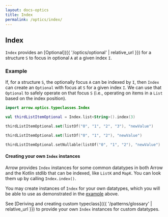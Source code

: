 ```yaml
---
layout: docs-optics
title: Index
permalink: /optics/index/
---
```


## Index


`Index` provides an [Optional]({{ '/optics/optional' | relative_url }}) for a structure `S` to focus in optional `A` at a given index `I`.

### Example

If, for a structure `S`, the optionally focus `A` can be indexed by `I`, then `Index` can create an `Optional` with focus at `S` for a given index `I`.
We can use that `Optional` to safely operate on that focus `S` (i.e., operating on items in a `List` based on the index position).

```kotlin
import arrow.optics.typeclasses.Index

val thirdListItemOptional = Index.list<String>().index(3)

thirdListItemOptional.set(listOf("0", "1", "2", "3"), "newValue")
```
```kotlin
thirdListItemOptional.set(listOf("0", "1", "2"), "newValue")
```
```kotlin
thirdListItemOptional.setNullable(listOf("0", "1", "2"), "newValue")
```

#### Creating your own `Index` instances

Arrow provides `Index` instances for some common datatypes in both Arrow and the Kotlin stdlib that can be indexed, like `ListK` and `MapK`.
You can look them up by calling `Index.index()`.

You may create instances of `Index` for your own datatypes, which you will be able to use as demonstrated in the [example](#example) above.

See [Deriving and creating custom typeclass]({{ '/patterns/glossary' | relative_url }}) to provide your own `Index` instances for custom datatypes.
